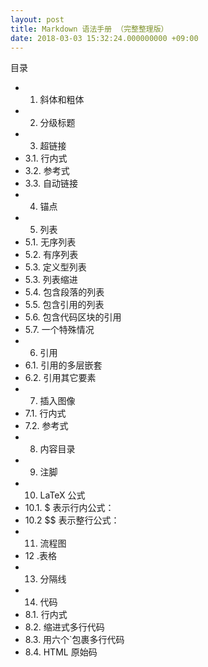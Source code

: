 ```yaml
---
layout: post
title: Markdown 语法手册 （完整整理版）
date: 2018-03-03 15:32:24.000000000 +09:00
---
```


目录
* 1. 斜体和粗体
* 2. 分级标题
* 3. 超链接
* 3.1. 行内式
* 3.2. 参考式
* 3.3. 自动链接
* 4. 锚点
* 5. 列表
* 5.1. 无序列表
* 5.2. 有序列表
* 5.3. 定义型列表
* 5.3. 列表缩进
* 5.4. 包含段落的列表
* 5.5. 包含引用的列表
* 5.6. 包含代码区块的引用
* 5.7. 一个特殊情况
* 6. 引用
* 6.1. 引用的多层嵌套
* 6.2. 引用其它要素
* 7. 插入图像
* 7.1. 行内式
* 7.2. 参考式
* 8. 内容目录
* 9. 注脚
* 10. LaTeX 公式
* 10.1. $ 表示行内公式：
* 10.2 $$ 表示整行公式：
* 11. 流程图
* 12 .表格
* 13. 分隔线
* 14. 代码
* 8.1. 行内式
* 8.2. 缩进式多行代码
* 8.3. 用六个`包裹多行代码
* 8.4. HTML 原始码
